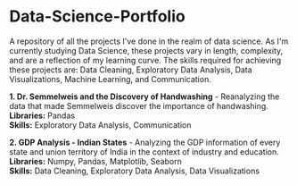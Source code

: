 # Data-Science-Portfolio
A repository of all the projects I've done in the realm of data science.
As I'm currently studying Data Science, these projects vary in length, complexity, and are a reflection of my learning curve. The skills required for achieving these projects are: Data Cleaning, Exploratory Data Analysis, Data Visualizations, Machine Learning, and Communication.

**1. Dr. Semmelweis and the Discovery of Handwashing** - Reanalyzing the data that made Semmelweis discover the importance of handwashing.<br>
**Libraries:** Pandas
<br>
**Skills:** Exploratory Data Analysis, Communication

**2. GDP Analysis - Indian States** - Analyzing the GDP information of every state and union territory of India in the context of industry and education.<br>
**Libraries:** Numpy, Pandas, Matplotlib, Seaborn
<br>
**Skills:** Data Cleaning, Exploratory Data Analysis, Data Visualizations
